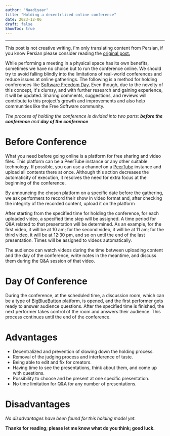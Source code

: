 ```yaml
---
author: "Naadiyaar"
title: "Holding a decentrlized online conference"
date: 2023-12-06
draft: false
ShowToc: true
---
```

___
This post is not creative writing, i'm only translating content from Persian, if you know Persian please consider
reading the [original post.](https://gnu.rocks/2020/online-conference/)

While performing a meeting in a physical space has its own benefits, sometimes we have no choice but to run the 
conference online. We should try to avoid falling blindly into the limitations of real-world conferences and reduce 
issues at online gatherings. The following is a method for holding conferences like [Software Freedom Day.](https://en.wikipedia.org/wiki/Software_Freedom_Day) 
Even though, due to the novelty of this concept, it's clumsy, and with further research and gaining experience, it will be updated. 
Sharing comments, suggestions, and reviews will contribute to this project's growth and improvements and also help 
communities like the Free Software community.

*The process of holding the conference is divided into two parts: **before the conference** and **day of the conference***

# Before Conference
What you need before going online is a platform for free sharing and video files. This platform can be
a PeerTube instance or any other suitable technology. If possible, you can use a channel on a [PeerTube](https://joinpeertube.org/)
instance and upload all contents there at once. Although this action decreases the automaticity of execution,
it resolves the need for extra focus at the beginning of the conference.

By announcing the chosen platform on a specific date before the gathering, we ask performers to record their
show in video format and, after checking the integrity of the recorded content, upload it on the platform

After starting from the specified time for holding the conference, for each uploaded video, a specified time
step will be assigned. A time period for Q&A related to that presentation will be determined. As an example,
for the first video, it will be at 10 am; for the second video, it will be at 11 am; for the third video,
it will be at 12:30 pm, and so on until the end of the last presentation. Times will be assigned to videos
automatically.

The audience can watch videos during the time between uploading content and the day of the conference, write
notes in the meantime, and discuss them during the Q&A session of that video.

# Day Of Conference
During the conference, at the scheduled time, a discussion room, which can be a type of [BigBlueButton](https://bigbluebutton.org/) 
platform, is opened, and the first performer gets ready to answer audience questions. After the specified 
time is finished, the next performer takes control of the room and answers their audience. This process
continues until the end of the conference.

# Advantages
- Decentralized and prevention of slowing down the holding process.
- Removal of the judging process and interference of taste.
- Being able to edit and fix for creators.
- Having time to see the presentations, think about them, and come up with questions.
- Possibility to choose and be present at one specific presentation.
- No time limitation for Q&A for any number of presentations.

# Disadvantages
*No disadvantages have been found for this holding model yet.*


**Thanks for reading; please let me know what do you think; good luck.**
